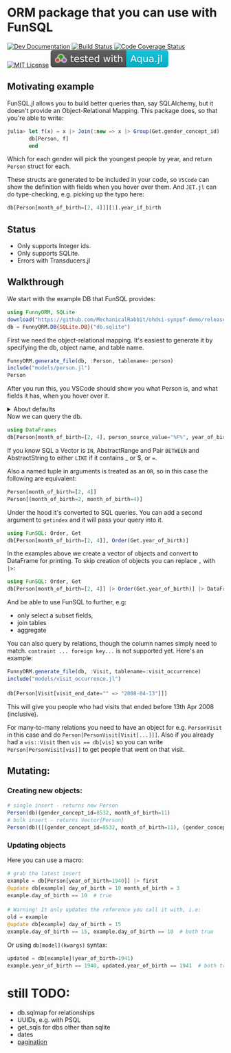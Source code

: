 # ORM package that you can use with FunSQL

[![Dev Documentation][docs-dev-img]][docs-dev-url]
[![Build Status][ci-img]][ci-url]
[![Code Coverage Status][codecov-img]][codecov-url]
[![MIT License][license-img]][license-url]
[![Aqua QA](https://raw.githubusercontent.com/JuliaTesting/Aqua.jl/master/badge.svg)](https://github.com/JuliaTesting/Aqua.jl)


## Motivating example

FunSQL.jl allows you to build better queries than, say SQLAlchemy, but it doesn't provide an Object-Relational Mapping.
This package does, so that you're able to write:
```julia 
julia> let f(x) = x |> Join(:new => x |> Group(Get.gender_concept_id) |> Select(Agg.max(Get.year_of_birth), Get.gender_concept_id), Fun.and(Get.gender_concept_id .== Get.new.gender_concept_id, Get.year_of_birth .== Get.new.max)) 
       db[Person, f]  
       end
```
Which for each gender will pick the youngest people by year, and return `Person` struct for each.

These structs are generated to be included in your code, so `VSCode` can show the definition with fields when you hover over them. And `JET.jl` can do type-checking, e.g. picking up the typo here:
```julia
db[Person[month_of_birth=[2, 4]]][1].year_if_birth
```
## Status

* Only supports Integer ids.
* Only supports SQLite.
* Errors with Transducers.jl

## Walkthrough

We start with the example DB that FunSQL provides: 

```julia 
using FunnyORM, SQLite
download("https://github.com/MechanicalRabbit/ohdsi-synpuf-demo/releases/download/20210412/synpuf-10p.sqlite", "db.sqlite")
db = FunnyORM.DB{SQLite.DB}("db.sqlite")

```
First we need the object-relational mapping. It's easiest to generate it by specifying the db, object name, and table name.
```julia
FunnyORM.generate_file(db, :Person, tablename=:person)
include("models/person.jl")
Person
```
After you run this, you VSCode should show you what Person is, and what fields it has, when you hover over it. 


<details><summary>About defaults</summary>

If a field can be `Missing`, the generated class will contain default `missing` for it. For the rest no default is set, so you may wish to edit the generated file.

It will try to link to tablename, which by default is lowercase, pluralised model name. 

</details>
Now we can query the db.

```julia
using DataFrames
db[Person[month_of_birth=[2, 4], person_source_value="%F%", year_of_birth=1900:1930]]
```
If you know SQL a Vector is `IN`, AbstractRange and Pair `BETWEEN` and AbstractString to either `LIKE` if it contains _ or $, or `=`.

Also a named tuple in arguments is treated as an `OR`, so in this case the following are equivalent:
```julia
Person[month_of_birth=[2, 4]]
Person[(month_of_birth=2, month_of_birth=4)]
```

Under the hood it's converted to SQL queries.
You can add a second argument to `getindex` and it will pass your query into it.
```julia
using FunSQL: Order, Get
db[Person[month_of_birth=[2, 4]], Order(Get.year_of_birth)]
```
In the examples above we create a vector of objects and convert to DataFrame for printing.
To skip creation of objects you can replace `,` with `|>`:
```julia
using FunSQL: Order, Get
db[Person[month_of_birth=[2, 4]] |> Order(Get.year_of_birth)] |> DataFrame
```
And be able to use FunSQL to further, e.g:
* only select a subset fields,
* join tables
* aggregate

You can also query by relations, though the column names simply need to match. `contraint ... foreign key...` is not supported yet. Here's an example:

```julia
FunnyORM.generate_file(db, :Visit, tablename=:visit_occurrence)
include("models/visit_occurrence.jl")

db[Person[Visit[visit_end_date="" => "2008-04-13"]]]
```
This will give you people who had visits that ended before 13th Apr 2008 (inclusive).

For many-to-many relations you need to have an object for e.g. `PersonVisit` in this case and do `Person[PersonVisit[Visit[...]]]`. 
Also if you already had a `vis::Visit` then `vis == db[vis]` so you can write `Person[PersonVisit[vis]]` to get people that went on that visit.

## Mutating:

### Creating new objects:

```julia
# single insert - returns new Person
Person(db)(gender_concept_id=8532, month_of_birth=11)
# bulk insert - returns Vector{Person}
Person(db)([(gender_concept_id=8532, month_of_birth=11), (gender_concept_id=1111,)])
```
### Updating objects

Here you can use a macro:

```julia
# grab the latest insert
example = db[Person[year_of_birth=1940]] |> first
@update db[example] day_of_birth = 10 month_of_birth = 3
example.day_of_birth == 10  # true

# Warning! It only updates the reference you call it with, i.e:
old = example
@update db[example] day_of_birth = 15
example.day_of_birth == 15, example.day_of_birth == 10  # both true
```

Or using `db[model](kwargs)` syntax:
```julia
updated = db[example](year_of_birth=1941)
example.year_of_birth == 1940, updated.year_of_birth == 1941  # both true
```
# still TODO:

* db.sqlmap for relationships
* UUIDs, e.g. with PSQL
* get_sqls for dbs other than sqlite
* dates
* [pagination](https://medium.com/swlh/sql-pagination-you-are-probably-doing-it-wrong-d0f2719cc166)
  
[docs-dev-img]: https://img.shields.io/badge/docs-dev-blue.svg
[docs-dev-url]: https://asjir.github.io/FunnyORM.jl/dev/
[docs-rel-img]: https://img.shields.io/badge/docs-stable-green.svg
[docs-rel-url]: https://asjir.github.io/FunnyORM.jl/stable/
[ci-img]: https://github.com/asjir/FunnyORM/workflows/CI/badge.svg
[ci-url]: https://github.com/asjir/FunnyORM/actions?query=workflow%3ACI+branch%3Amain
[codecov-img]: https://codecov.io/gh/asjir/FunnyORM/branch/main/graph/badge.svg
[codecov-url]: https://codecov.io/gh/asjir/FunnyORM
[license-img]: https://img.shields.io/badge/license-MIT-blue.svg
[license-url]: https://raw.githubusercontent.com/asjir/FunnyORM/main/LICENSE.md
